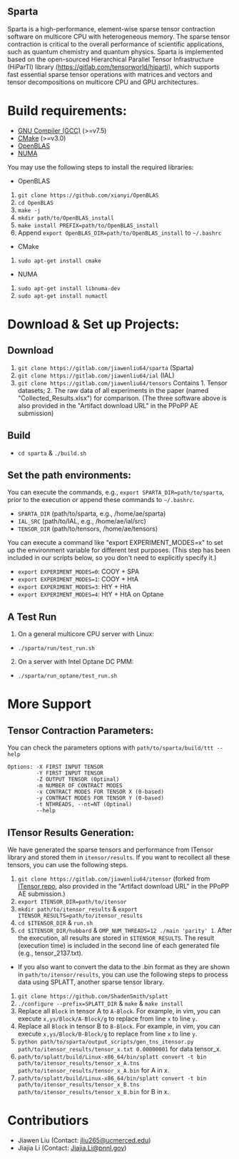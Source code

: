 Sparta
-----------

Sparta is a high-performance, element-wise sparse tensor contraction software on multicore CPU with heterogeneous memory. The sparse tensor contraction is critical to the overall performance of scientific applications, such as quantum chemistry and quantum physics. Sparta is implemented based on the open-sourced Hierarchical Parallel Tensor Infrastructure (HiParTI) library (https://gitlab.com/tensorworld/hiparti), which supports fast essential sparse tensor operations with matrices and vectors and tensor decompositions on multicore CPU and GPU architectures. 

# Build requirements:

- [GNU Compiler (GCC)](https://gcc.gnu.org/) (>=v7.5)
- [CMake](https://cmake.org) (>=v3.0)
- [OpenBLAS](http://www.openblas.net)
- [NUMA](https://linux.die.net/man/3/numa)

You may use the following steps to install the required libraries:

* OpenBLAS
1. `git clone https://github.com/xianyi/OpenBLAS`
2. `cd OpenBLAS`
3. `make -j`
4. `mkdir path/to/OpenBLAS_install`
5. `make install PREFIX=path/to/OpenBLAS_install`
6. Append `export OpenBLAS_DIR=path/to/OpenBLAS_install` to `~/.bashrc`

* CMake
1. `sudo apt-get install cmake`

* NUMA
1. `sudo apt-get install libnuma-dev`
2. `sudo apt-get install numactl`


# Download & Set up Projects:

## Download
1. `git clone https://gitlab.com/jiawenliu64/sparta` (Sparta)
2. `git clone https://gitlab.com/jiawenliu64/ial` (IAL)
3. `git clone https://gitlab.com/jiawenliu64/tensors` 
Contains 1. Tensor datasets; 2. The raw data of all experiments in the paper (named "Collected_Results.xlsx") for comparison.
(The three software above is also provided in the "Artifact download URL" in the PPoPP AE submission)

## Build
* `cd sparta` & `./build.sh`

## Set the path environments:
You can execute the commands, e.g., `export SPARTA_DIR=path/to/sparta`, prior to the execution or append these commands to `~/.bashrc`.

* `SPARTA_DIR` (path/to/sparta, e.g., /home/ae/sparta)
* `IAL_SRC` (path/to/IAL, e.g., /home/ae/ial/src)
* `TENSOR_DIR` (path/to/tensors, /home/ae/tensors)

You can execute a command like "export EXPERIMENT_MODES=x" to set up the environment variable for different test purposes. (This step has been included in our scripts below, so you don't need to explicitly specify it.)
* `export EXPERIMENT_MODES=0`: COOY + SPA
* `export EXPERIMENT_MODES=1`: COOY + HtA
* `export EXPERIMENT_MODES=3`: HtY + HtA
* `export EXPERIMENT_MODES=4`: HtY + HtA on Optane

## A Test Run

1. On a general multicore CPU server with Linux:
* `./sparta/run/test_run.sh`

2. On a server with Intel Optane DC PMM:
* `./sparta/run_optane/test_run.sh`
    
# More Support

## Tensor Contraction Parameters:
You can check the parameters options with `path/to/sparta/build/ttt --help`
```
Options: -X FIRST INPUT TENSOR
         -Y FIRST INPUT TENSOR
         -Z OUTPUT TENSOR (Optinal)
         -m NUMBER OF CONTRACT MODES
         -x CONTRACT MODES FOR TENSOR X (0-based)
         -y CONTRACT MODES FOR TENSOR Y (0-based)
         -t NTHREADS, --nt=NT (Optinal)
         --help
```

## ITensor Results Generation:

We have generated the sparse tensors and performance from ITensor library and stored them in `itensor/results`. If you want to recollect all these tensors, you can use the following steps.

1. `git clone https://gitlab.com/jiawenliu64/itensor` (forked from [ITensor repo](https://github.com/ITensor/ITensor), also provided in the "Artifact download URL" in the PPoPP AE submission.)
2. `export ITENSOR_DIR=path/to/itensor`
3. `mkdir path/to/itensor_results` & `export ITENSOR_RESULTS=path/to/itensor_results`
4. `cd $ITENSOR_DIR` & `run.sh`
5. `cd $ITENSOR_DIR/hubbard` & `OMP_NUM_THREADS=12 ./main 'parity' 1`. After the execution, all results are stored in `$ITENSOR_RESULTS`. The result (execution time) is included in the second line of each generated file (e.g., tensor_2137.txt).

* If you also want to convert the data to the .bin format as they are shown in `path/to/itensor/results`, you can use the following steps to process data using SPLATT, another sparse tensor library. 

1. `git clone https://github.com/ShadenSmith/splatt`
2. `./configure --prefix=SPLATT_DIR` & `make` & `make install`
3. Replace all `Block` in tensor A to `A-Block`. For example, in vim, you can execute `x,ys/Block/A-Block/g` to replace from line `x` to line `y`.
4. Replace all `Block` in tensor B to `B-Block`. For example, in vim, you can execute `x,ys/Block/B-Block/g` to replace from line `x` to line `y`.
5. `python path/to/sparta/output_scripts/gen_tns_itensor.py path/to/itensor_results/tensor_x.txt 0.00000001` for data tensor_x.
6. `path/to/splatt/build/Linux-x86_64/bin/splatt convert -t bin path/to/itensor_results/tensor_x_A.tns path/to/itensor_results/tensor_x_A.bin` for A in x.
7. `path/to/splatt/build/Linux-x86_64/bin/splatt convert -t bin path/to/itensor_results/tensor_x_B.tns path/to/itensor_results/tensor_x_B.bin` for B in x.

# Contributiors

* Jiawen Liu (Contact: jliu265@ucmerced.edu)
* Jiajia Li (Contact: Jiajia.Li@pnnl.gov)

